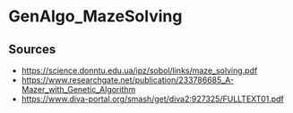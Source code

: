 # GenAlgo_MazeSolving
## Sources
- https://science.donntu.edu.ua/ipz/sobol/links/maze_solving.pdf
- https://www.researchgate.net/publication/233786685_A-Mazer_with_Genetic_Algorithm
- https://www.diva-portal.org/smash/get/diva2:927325/FULLTEXT01.pdf